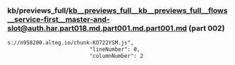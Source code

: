 ### kb/previews_full/kb__previews_full__kb__previews_full__flows__service-first__master-and-slot@auth.har.part018.md.part001.md.part001.md (part 002)

```md
s://n958200.alteg.io/chunk-KO722YSM.js",
                          "lineNumber": 0,
                          "columnNumber": 2
```

```

